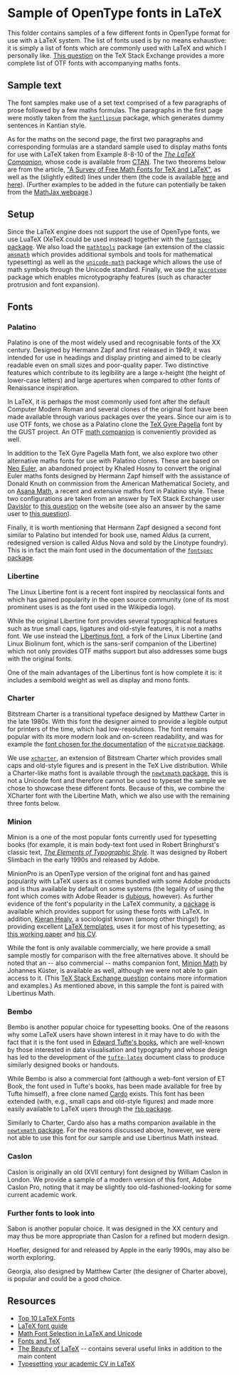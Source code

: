 # Sample of OpenType fonts in LaTeX

This folder contains samples of a few different fonts in OpenType format for use with a LaTeX system. The list of fonts used is by no means exhaustive: it is simply a list of fonts which are commonly used with LaTeX and which I personally like. [This question](https://tex.stackexchange.com/questions/425098/which-opentype-math-fonts-are-available/425099) on the TeX Stack Exchange provides a more complete list of OTF fonts with accompanying maths fonts.


## Sample text

The font samples make use of a set text comprised of a few paragraphs of prose followed by a few maths formulas. The paragraphs in the first page were mostly taken from the [`kantlipsum`](https://ctan.org/pkg/kantlipsum) package, which generates dummy sentences in Kantian style.

As for the maths on the second page, the first two paragraphs and corresponding formulas are a standard sample used to display maths fonts for use with LaTeX taken from Example 8-8-10 of the [*The LaTeX Companion*](https://www.oreilly.com/library/view/the-latex-companion/0201362996/), whose code is available from [CTAN](https://ctan.org/tex-archive/info/examples/tlc2). The two theorems below are from the article, ["A Survey of Free Math Fonts for TeX and LaTeX"](http://www.tug.org/pracjourn/2006-1/hartke/hartke.pdf), as well as the (slightly edited) lines under them (the code is available [here](ftp://ftp.cvut.cz/tex-archive/documentation/Free_Math_Font_Survey/vn/vidupdf/) and [here](https://meeting.contextgarden.net/2011/talks/day3_05_ulrik_opentype/Samples/math-test-sample-input.tex)). (Further examples to be added in the future can potentially be taken from the [MathJax webpage](http://xahlee.info/math/display_math_on_web.html).)


## Setup

Since the LaTeX engine does not support the use of OpenType fonts, we use LuaTeX (XeTeX could be used instead) together with the [`fontspec` package](https://ctan.org/pkg/fontspec). We also load the [`mathtools`](https://www.ctan.org/pkg/mathtools) package (an extension of the classic [`amsmath`](https://www.ctan.org/pkg/amsmath) which provides additional symbols and tools for mathematical typesetting) as well as the [`unicode-math`](https://www.ctan.org/pkg/unicode-math) package which allows the use of math symbols through the Unicode standard. Finally, we use the [`microtype`](https://ctan.org/pkg/microtype) package which enables microtypography features (such as character protrusion and font expansion).


## Fonts

### Palatino

Palatino is one of the most widely used and recognisable fonts of the XX century. Designed by Hermann Zapf and first released in 1949, it was intended for use in headings and display printing and aimed to be clearly readable even on small sizes and poor-quality paper. Two distinctive features which contribute to its legibility are a large x-height (the height of lower-case letters) and large apertures when compared to other fonts of Renaissance inspiration.

In LaTeX, it is perhaps the most commonly used font after the default Computer Modern Roman and several clones of the original font have been made available through various packages over the years. Since our aim is to use OTF fonts, we chose as a Palatino clone the [TeX Gyre Pagella](http://www.gust.org.pl/projects/e-foundry/tex-gyre/pagella) font by the GUST project. An OTF [math companion](http://www.gust.org.pl/projects/e-foundry/tg-math#section-4) is conveniently provided as well.

In addition to the TeX Gyre Pagella Math font, we also explore two other alternative maths fonts for use with Palatino clones. These are based on [Neo Euler](https://github.com/khaledhosny/euler-otf), an abandoned project by Khaled Hosny to convert the original Euler maths fonts designed by Hermann Zapf himself with the assistance of Donald Knuth on commission from the American Mathematical Society, and on [Asana Math](https://www.ctan.org/tex-archive/fonts/Asana-Math/), a recent and extensive maths font in Palatino style. These two configurations are taken from an answer by TeX Stack Exchange user [Davislor](https://tex.stackexchange.com/users/61644/davislor) to [this question](https://tex.stackexchange.com/questions/103983/how-do-i-use-ams-euler) on the website (see also an answer by the same user to [this question](https://tex.stackexchange.com/questions/84770/using-palatino-and-euler-math)).

Finally, it is worth mentioning that Hermann Zapf designed a second font similar to Palatino but intended for book use, named Aldus (a current, redesigned version is called Aldus Nova and sold by the Linotype foundry). This is in fact the main font used in the documentation of the [`fontspec` package](https://ctan.org/pkg/fontspec).

### Libertine

The Linux Libertine font is a recent font inspired by neoclassical fonts and which has gained popularity in the open source community (one of its most prominent uses is as the font used in the Wikipedia logo).

While the original Libertine font provides several typographical features such as true small caps, ligatures and old-style features, it is not a maths font. We use instead the [Libertinus font](https://github.com/alif-type/libertinus), a fork of the Linux Libertine (and Linux Biolinum font, which is the sans-serif companion of the Libertine) which not only provides OTF maths support but also addresses some bugs with the original fonts.

One of the main advantages of the Libertinus font is how complete it is: it includes a semibold weight as well as display and mono fonts.

### Charter

Bitstream Charter is a transitional typeface designed by Matthew Carter in the late 1980s. With this font the designer aimed to provide a legible output for printers of the time, which had low-resolutions. The font remains popular with its more modern look and on-screen readability, and was for example the [font chosen for the documentation](https://tex.stackexchange.com/questions/38213/what-font-configuration-is-used-by-microtype-documentation) of the [`microtype` package](https://ctan.org/pkg/microtype).

We use [`xcharter`](https://ctan.org/pkg/xcharter), an extension of Bitstream Charter which provides small caps and old-style figures and is present in the TeX Live distribution. While a Charter-like maths font is available through the [`newtxmath` package](https://www.ctan.org/pkg/newtx), this is not a Unicode font and therefore cannot be used to typeset the sample we chose to showcase these different fonts. Because of this, we combine the XCharter font with the Libertine Math, which we also use with the remaining three fonts below.

### Minion

Minion is a one of the most popular fonts currently used for typesetting books (for example, it is main body-text font used in Robert Bringhurst's classic text, [*The Elements of Typographic Style*](https://en.wikipedia.org/wiki/The_Elements_of_Typographic_Style). It was designed by Robert Slimbach in the early 1990s and released by Adobe. 

MinionPro is an OpenType version of the original font and has gained popularity with LaTeX users as it comes bundled with some Adobe products and is thus available by default on some systems (the legality of using the font which comes with Adobe Reader is [dubious](https://tex.stackexchange.com/questions/17556/license-of-the-minion-pro-fonts-that-came-with-adobe-reader), however). As further evidence of the font's popularity in the LaTeX community, a [package](https://www.ctan.org/pkg/minionpro) is available which provides support for using these fonts with LaTeX. In addition, [Kieran Healy](https://kieranhealy.org/), a sociologist known (among other things!) for providing excellent [LaTeX templates](https://github.com/kjhealy/latex-custom-kjh), uses it for most of his typesetting, as [this working paper](https://kieranhealy.org/files/papers/orgentrep.pdf) and [his CV](https://kieranhealy.org/vita.pdf).

While the font is only available commercially, we here provide a small sample mostly for comparison with the free alternatives above. It should be noted that an -- also commercial -- maths companion font, [Minion Math](http://www.typoma.com/en/fonts.html) by Johannes Küster, is available as well, although we were not able to gain access to it. (This [TeX Stack Exchange question](https://tex.stackexchange.com/questions/320636/minion-math-font-for-low-budget) contains more information and examples.) As mentioned above, in this sample the font is paired with Libertinus Math.

### Bembo

Bembo is another popular choice for typesetting books. One of the reasons why some LaTeX users have shown interest in it may have to do with the fact that it is the font used in [Edward Tufte's books](https://www.edwardtufte.com/bboard/q-and-a-fetch-msg?msg_id=0000hB), which are well-known by those interested in data visualisation and typography and whose design has led to the development of the [`tufte-latex`](https://ctan.org/pkg/tufte-latex) document class to produce similarly designed books or handouts.

While Bembo is also a commercial font (although a web-font version of ET Book, the font used in Tufte's books, has been made available for free by Tufte himself), a free clone named [Cardo](http://scholarsfonts.net/cardofnt.html) exists. This font has been extended (with, e.g., small caps and old-style figures) and made more easily available to LaTeX users through the [`fbb` package](https://ctan.org/pkg/fbb).

Similarly to Charter, Cardo also has a maths companion available in the [`newtxmath` package](https://www.ctan.org/pkg/newtx). For the reasons discussed above, however, we were not able to use this font for our sample and use Libertinus Math instead.

### Caslon

Caslon is originally an old (XVII century) font designed by William Caslon in London. We provide a sample of a modern version of this font, Adobe Caslon Pro, noting that it may be slightly too old-fashioned-looking for some current academic work.

### Further fonts to look into

Sabon is another popular choice. It was designed in the XX century and may thus be more appropriate than Caslon for a refined but modern design.

Hoefler, designed for and released by Apple in the early 1990s, may also be worth exploring.

Georgia, also designed by Matthew Carter (the designer of Charter above), is popular and could be a good choice.


## Resources

- [Top 10 LaTeX Fonts](https://r2src.github.io/top10fonts/)
- [LaTeX font guide](https://wiki.carleton.edu/download/attachments/20155418/fontguide.pdf?version=1&modificationDate=1388599695000&api=v2)
- [Math Font Selection in LaTeX and Unicode](http://milde.users.sourceforge.net/LUCR/Math/math-font-selection.xhtml)
- [Fonts and TeX](https://www.tug.org/fonts/)
- [The Beauty of LaTeX](http://nitens.org/taraborelli/latex) -- contains several useful links in addition to the main content
- [Typesetting your academic CV in LaTeX](http://nitens.org/taraborelli/cvtex)

